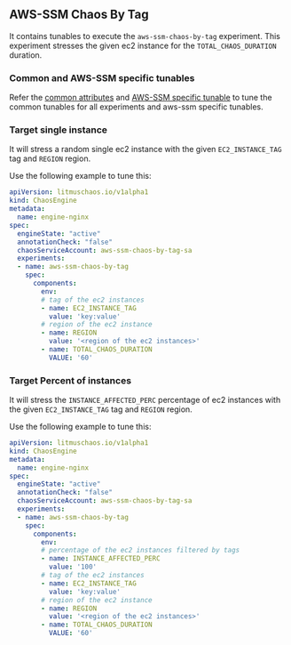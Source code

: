## AWS-SSM Chaos By Tag

It contains tunables to execute the `aws-ssm-chaos-by-tag` experiment. This experiment stresses the given ec2 instance for the `TOTAL_CHAOS_DURATION` duration.

### Common and AWS-SSM specific tunables

Refer the [common attributes](../common/common.md) and [AWS-SSM specific tunable](common.md) to tune the common tunables for all experiments and aws-ssm specific tunables.  

### Target single instance

It will stress a random single ec2 instance with the given `EC2_INSTANCE_TAG` tag and `REGION` region.

Use the following example to tune this:

[embedmd]:# (https://raw.githubusercontent.com/ispeakc0de/litmus/experiments-by-example/docs/experiments/categories/aws-ssm/aws-ssm-chaos-by-tag/instance-tag.yaml yaml)
```yaml
apiVersion: litmuschaos.io/v1alpha1
kind: ChaosEngine
metadata:
  name: engine-nginx
spec:
  engineState: "active"
  annotationCheck: "false"
  chaosServiceAccount: aws-ssm-chaos-by-tag-sa
  experiments:
  - name: aws-ssm-chaos-by-tag
    spec:
      components:
        env:
        # tag of the ec2 instances
        - name: EC2_INSTANCE_TAG
          value: 'key:value'
        # region of the ec2 instance
        - name: REGION
          value: '<region of the ec2 instances>'
        - name: TOTAL_CHAOS_DURATION
          VALUE: '60'
```

### Target Percent of instances

It will stress the `INSTANCE_AFFECTED_PERC` percentage of ec2 instances with the given `EC2_INSTANCE_TAG` tag and `REGION` region.

Use the following example to tune this:

[embedmd]:# (https://raw.githubusercontent.com/ispeakc0de/litmus/experiments-by-example/docs/experiments/categories/aws-ssm/aws-ssm-chaos-by-tag/instance-affected-percentage.yaml yaml)
```yaml
apiVersion: litmuschaos.io/v1alpha1
kind: ChaosEngine
metadata:
  name: engine-nginx
spec:
  engineState: "active"
  annotationCheck: "false"
  chaosServiceAccount: aws-ssm-chaos-by-tag-sa
  experiments:
  - name: aws-ssm-chaos-by-tag
    spec:
      components:
        env:
        # percentage of the ec2 instances filtered by tags
        - name: INSTANCE_AFFECTED_PERC
          value: '100'
        # tag of the ec2 instances
        - name: EC2_INSTANCE_TAG
          value: 'key:value'
        # region of the ec2 instance
        - name: REGION
          value: '<region of the ec2 instances>'
        - name: TOTAL_CHAOS_DURATION
          VALUE: '60'
```
